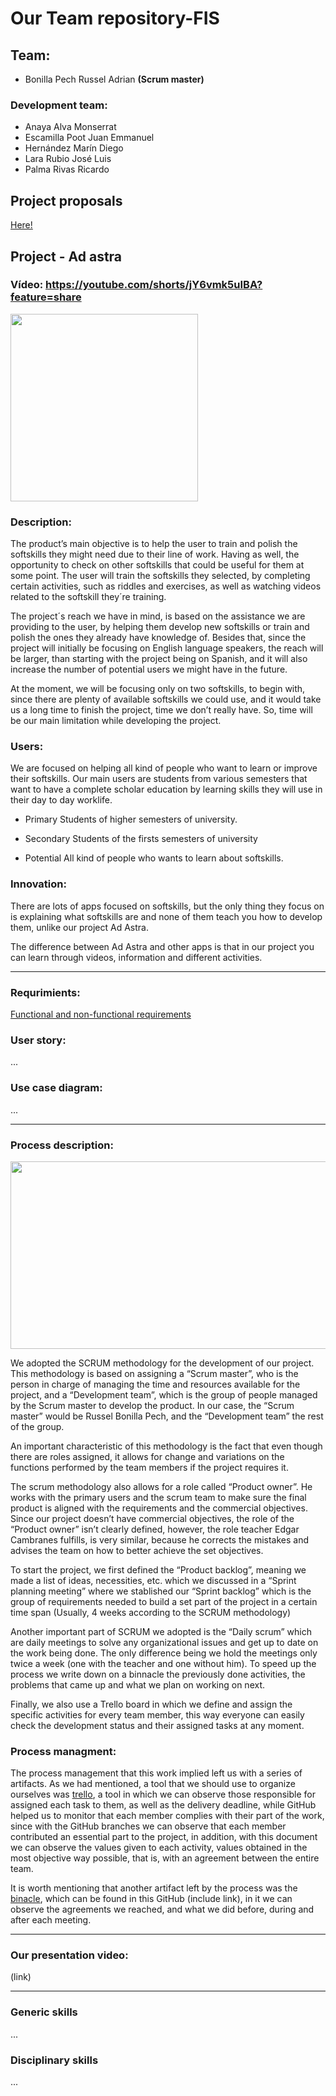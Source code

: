 # Our Team repository-FIS
## Team:
- Bonilla Pech Russel Adrian  **(Scrum master)**

### Development team:
- Anaya Alva Monserrat
- Escamilla Poot Juan Emmanuel
- Hernández Marín Diego
- Lara Rubio José Luis
- Palma Rivas Ricardo
## Project proposals

[Here!](Project%20proposals/README.md)

## Project - Ad astra

### Vídeo: https://youtube.com/shorts/jY6vmk5uIBA?feature=share


<img src="https://github.com/RaptorRush135/Fundamentos-LIS/blob/main/Assets/AdAstraLogo.jpg" width="300" height="300"/>

### Description:

The product’s main objective is to help the user to train and polish the softskills they might need due to their line of work. Having as well, the opportunity to check on other softskills that could be useful for them at some point. The user will train the softskills they selected, by completing certain activities, such as riddles and exercises, as well as watching videos related to the softskill they´re training. 

The project´s reach we have in mind, is based on the assistance we are providing to the user, by helping them develop new softskills or train and polish the ones they already have knowledge of. Besides that, since the project will initially be focusing on English language speakers, the reach will be larger, than starting with the project being on Spanish, and it will also increase the number of potential users we might have in the future.

At the moment, we will be focusing only on two softskills, to begin with, since there are plenty of available softskills we could use, and it would take us a long time to finish the project, time we don’t really have. So, time will be our main limitation while developing the project.


### Users:

We are focused on helping all kind of people who want to learn or improve their softskills. Our main users are students from various 
semesters that want to have a complete scholar education by learning skills they will use in their day to day worklife. 


- Primary 
Students of higher semesters of university.

- Secondary 
Students of the firsts semesters of university 

- Potential 
All kind of people who wants to learn about softskills.



### Innovation:

There are lots of apps focused on softskills, but the only thing they focus on is explaining what softskills are and none of them teach you how to develop them, unlike our project Ad Astra. 

The difference between Ad Astra and other apps is that in our project you can learn through videos, information and different activities.

---
### Requrimients:

[Functional and non-functional requirements](https://github.com/RaptorRush135/Fundamentos-LIS/blob/8c7a9847db25a075993e6eb11bb63a00d9775a1b/Functional%20and%20non-functional%20requirements/Functional%20and%20non-functional%20requirements-%20Ad%20astra.pdf)

### User story:

...

### Use case diagram:

...

---

### Process description:
<img src="https://github.com/RaptorRush135/Fundamentos-LIS/blob/Russel-Adrian-Bonilla-Pech-Entrega-1/Assets/scrum.jpg" width="600" height="300"/>


We adopted the SCRUM methodology for the development of our project. This methodology is based on assigning a “Scrum master”, who is the person in charge of managing the time and resources available for the project, and a “Development team”, which is the group of people managed by the Scrum master to develop the product. 
In our case, the “Scrum master” would be Russel Bonilla Pech, and the “Development team” the rest of the group.

An important characteristic of this methodology is the fact that even though there are roles assigned, it allows for change and variations on the functions performed by the team members if the project requires it.

The scrum methodology also allows for a role called “Product owner”. He works with the primary users and the scrum team to make sure the final product is aligned with the requirements and the commercial objectives. Since our project doesn’t have commercial objectives, the role of the “Product owner” isn’t clearly defined, however, the role teacher Edgar Cambranes fulfills, is very similar, because he corrects the mistakes and advises the team on how to better achieve the set objectives.

To start the project, we first defined the “Product backlog”, meaning we made a list of ideas, necessities, etc. which we discussed in a “Sprint planning meeting” where we stablished our “Sprint backlog” which is the group of requirements needed to build a set part of the project in a certain time span (Usually, 4 weeks according to the SCRUM methodology)

Another important part of SCRUM we adopted is the “Daily scrum” which are daily meetings to solve any organizational issues and get up to date on the work being done. The only difference being we hold the meetings only twice a week (one with the teacher and one without him). To speed up the process we write down on a binnacle the previously done activities, the problems that came up and what we plan on working on next.

Finally, we also use a Trello board in which we define and assign the specific activities for every team member, this way everyone can easily check the development status and their assigned tasks at any moment.

### Process managment:

The process management that this work implied left us with a series of artifacts. As we had mentioned, a tool that we should use to organize ourselves was [trello](https://trello.com/b/JzEzsDt0/our-project-fis), a tool in which we can observe those responsible for assigned each task to them, as well as the delivery deadline, while GitHub helped us to monitor that each member complies with their part of the work, since with the GitHub branches we can observe that each member contributed an essential part to the project, in addition, with this document we can observe the values given to each activity, values obtained in the most objective way possible, that is, with an agreement between the entire team.

It is worth mentioning that another artifact left by the process was the [binacle](https://github.com/RaptorRush135/Fundamentos-LIS/blob/be0bb073da4b7da8471fb930e4d78dee0f1248bf/Binnacle/README.md), which can be found in this GitHub (include link), in it we can observe the agreements we reached, and what we did before, during and after each meeting.


---

### Our presentation video:    
(link)  

---

### Generic skills

...

### Disciplinary skills

...
